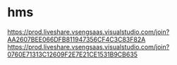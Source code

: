 # hms
https://prod.liveshare.vsengsaas.visualstudio.com/join?AA2607BEE066DFB811947356CF4C3C83F82A
https://prod.liveshare.vsengsaas.visualstudio.com/join?0760E71313C12609F2E7E21CE1531B9CB635
